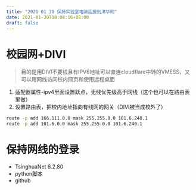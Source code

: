 ```yaml
---
title: "2021 01 30 保持实验室电脑连接到清华网"
date: 2021-01-30T18:08:16+08:00
draft: false
---
```

# 校园网+DIVI
> 目的是用DIVI不要钱且有IPV6地址可以直连cloudflare中转的VMESS，又可以用网线访问校内网页和使用远程桌面
1. 适配器属性-ipv4里面设置跃点，无线优先级高于网线（这个也可以在路由表里做）
2. 设置路由表，把校内地址指向有线网的网关（DIVI被当成校外了）
```cmd
route -p add 166.111.0.0 mask 255.255.0.0 101.6.240.1
route -p add 101.6.0.0 mask 255.255.0.0 101.6.240.1
```
# 保持网线的登录
- TsinghuaNet 6.2.80
- python脚本
- github